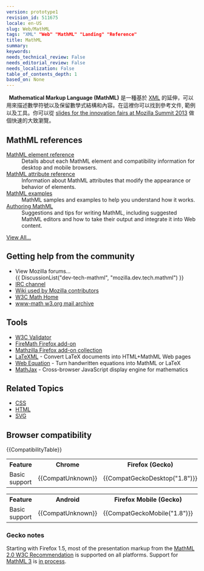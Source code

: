 ```yaml
---
version: prototype1
revision_id: 511675
locale: en-US
slug: Web/MathML
tags: "XML" "Web" "MathML" "Landing" "Reference"
title: MathML
summary: 
keywords: 
needs_technical_review: False
needs_editorial_review: False
needs_localization: False
table_of_contents_depth: 1
based_on: None
---
```

<p><strong>&nbsp; Mathematical Markup Language (MathML)</strong>&nbsp;是一種基於 <a href="/en-US/docs/XML" title="/en-US/docs/XML">XML</a>&nbsp;的延伸，可以用來描述數學符號以及保留數學式結構和內容。在這裡你可以找到參考文件, 範例以及工具。你可以從&nbsp;<a href="http://fred-wang.github.io/MozSummitMathML/index.html">slides for the innovation fairs at Mozilla Summit 2013</a>&nbsp;做個快速的大致瀏覽。</p>
<div class="row topicpage-table">
 <div class="section">
  <h2 class="Documentation" id="Documentation" name="Documentation">MathML references</h2>
  <dl>
   <dt>
    <a href="/en-US/docs/Web/MathML/Element" title="/en-US/docs/Web/MathML/Element">MathML element reference</a></dt>
   <dd>
    Details about each MathML element and compatibility information for desktop and mobile browsers.</dd>
   <dt>
    <a href="/en-US/docs/Web/MathML/Attribute" title="/en-US/docs/Web/MathML/Attribute">MathML attribute reference</a></dt>
   <dd>
    Information about MathML attributes that modify the appearance or behavior of elements.</dd>
   <dt>
    <a href="/en-US/docs/Web/MathML/Examples" title="/en-US/docs/Web/MathML/Examples">MathML examples</a></dt>
   <dd>
    MathML samples and examples to help you understand how it works.</dd>
   <dt>
    <a href="/en-US/docs/Web/MathML/Authoring" title="/en-US/docs/Web/MathML/Authoring">Authoring MathML</a></dt>
   <dd>
    Suggestions and tips for writing MathML, including suggested MathML editors and how to take their output and integrate it into Web content.</dd>
  </dl>
  <p><span class="alllinks"><a href="/en-US/docs/tag/MathML" title="/en-US/docs/tag/CSS">View All...</a></span></p>
 </div>
 <div class="section">
  <h2 class="Community" id="Getting_help_from_the_community">Getting help from the community</h2>
  <ul>
   <li>View Mozilla forums...<br />
    {{ DiscussionList("dev-tech-mathml", "mozilla.dev.tech.mathml") }}</li>
   <li><a class="link-irc" href="irc://irc.mozilla.org/%23mathml" rel="external" target="_blank" title="irc://irc.mozilla.org/%23mathml">IRC channel</a></li>
   <li><a class="link-https" href="https://wiki.mozilla.org/MathML:Home_Page">Wiki used by Mozilla contributors</a></li>
   <li><a href="http://www.w3.org/Math/" title="http://www.w3.org/Math/">W3C Math Home</a></li>
   <li><a href="http://lists.w3.org/Archives/Public/www-math/" title="http://lists.w3.org/Archives/Public/www-math/">www-math w3.org mail archive</a></li>
  </ul>
  <h2 class="Tools" id="Tools">Tools</h2>
  <ul>
   <li><a class="external" href="http://validator.w3.org">W3C Validator</a></li>
   <li><a class="link-https" href="https://addons.mozilla.org/de/firefox/addon/8969/">FireMath Firefox add-on</a></li>
   <li><a href="https://addons.mozilla.org/firefox/collections/fred_wang/mathzilla/" title="https://addons.mozilla.org/firefox/collections/fred_wang/mathzilla/">Mathzilla Firefox add-on collection</a></li>
   <li><a href="http://dlmf.nist.gov/LaTeXML/" title="http://dlmf.nist.gov/LaTeXML/">LaTeXML</a> - Convert LaTeX documents into HTML+MathML Web pages</li>
   <li><a href="http://webdemo.visionobjects.com/home.html#equation" title="http://webdemo.visionobjects.com/equation.html">Web Equation</a> - Turn handwritten equations into MathML or LaTeX</li>
   <li><a href="http://www.mathjax.org/" title="http://www.mathjax.org/">MathJax</a> - Cross-browser JavaScript display engine for mathematics</li>
  </ul>
  <h2 class="Related_Topics" id="Related_Topics" name="Related_Topics">Related Topics</h2>
  <ul>
   <li><a href="/en-US/docs/Web/CSS" title="/en-US/docs/Web/CSS">CSS</a></li>
   <li><a href="/en-US/docs/Web/HTML" title="/en-US/docs/Web/HTML">HTML</a></li>
   <li><a href="/en-US/docs/Web/SVG" title="/en-US/docs/Web/SVG">SVG</a></li>
  </ul>
 </div>
</div>
<h2 id="Browser_compatibility" name="Browser_compatibility">Browser compatibility</h2>
<p>{{CompatibilityTable}}</p>
<div id="compat-desktop">
 <table class="compat-table">
  <tbody>
   <tr>
    <th>Feature</th>
    <th>Chrome</th>
    <th>Firefox (Gecko)</th>
    <th>Internet Explorer</th>
    <th>Opera</th>
    <th>Safari</th>
   </tr>
   <tr>
    <td>Basic support</td>
    <td>{{CompatUnknown}}</td>
    <td>{{CompatGeckoDesktop("1.8")}}</td>
    <td>{{CompatUnknown}}</td>
    <td>{{CompatUnknown}}</td>
    <td>{{CompatUnknown}}</td>
   </tr>
  </tbody>
 </table>
</div>
<div id="compat-mobile">
 <table class="compat-table">
  <tbody>
   <tr>
    <th>Feature</th>
    <th>Android</th>
    <th>Firefox Mobile (Gecko)</th>
    <th>IE Mobile</th>
    <th>Opera Mobile</th>
    <th>Safari Mobile</th>
   </tr>
   <tr>
    <td>Basic support</td>
    <td>{{CompatUnknown}}</td>
    <td>{{CompatGeckoMobile("1.8")}}</td>
    <td>{{CompatUnknown}}</td>
    <td>{{CompatUnknown}}</td>
    <td>{{CompatUnknown}}</td>
   </tr>
  </tbody>
 </table>
</div>
<div>
 <h3 id="Gecko_notes">Gecko notes</h3>
 <p>Starting with Firefox 1.5, most of the presentation markup from the <a class="external" href="http://www.w3.org/TR/MathML2/">MathML 2.0 W3C Recommendation</a> is supported on all platforms. Support for <a class="external" href="http://www.w3.org/TR/MathML3/" title="http://www.w3.org/TR/MathML3/">MathML 3</a> is <a href="/en-US/docs/Mozilla_MathML_Project/Status" title="/en-US/docs/Mozilla_MathML_Project/Status">in process</a>.</p>
</div>
<p>&nbsp;</p>

